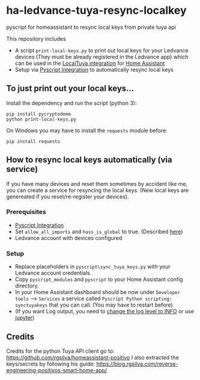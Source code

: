 # ha-ledvance-tuya-resync-localkey
pyscript for homeassistant to resync local keys from private tuya api

This repository includes
  - A script `print-local-keys.py` to print out local keys for your Ledvance devices (They must be already registered in the Ledvance app) which can be used in the [LocalTuya integration](https://github.com/rospogrigio/localtuya) for [Home Assistant](https://www.home-assistant.io/) 
  - Setup via [Pyscript Integration](https://hacs-pyscript.readthedocs.io/en/latest/) to automatically resync local keys

## To just print out your local keys...

Install the dependency and run the script (python 3):
```
pip install pycryptodome
python print-local-keys.py
```

On Windows you may have to install the `requests` module before:
```
pip install requests
```

## How to resync local keys automatically (via service)

If you have many devices and reset them sometimes by accident like me, you can create a service for resyncing the local keys. (New local keys are genereated if you reset/re-register your devices).  

### Prerequisites

- [Pyscript Integration](https://hacs-pyscript.readthedocs.io/en/latest/)
- Set `allow_all_imports` and `hass_is_global` to true. (Described [here](https://hacs-pyscript.readthedocs.io/en/latest/configuration.html))
- Ledvance account with devices configured

### Setup

- Replace placeholders in `pyscript\sync_tuya_keys.py` with your Ledvance account credentials.
- Copy `pyscript_modules` and `pyscript` to your Home Assistant config directory.
- In your Home Assistant dashboard should be now under `Developer tools` --> `Services` a service called `Pyscript Python scripting: synctuyakeys` that you can call. (You may have to restart before)
- (If you want Log output, you need to [change the log level to INFO](https://hacs-pyscript.readthedocs.io/en/latest/reference.html#logging) or use [jupyter](https://jupyter.org/install))



## Credits

Credits for the python Tuya API client go to: https://github.com/rgsilva/homeassistant-positivo
I also extracted the keys/secrets by following his guide: https://blog.rgsilva.com/reverse-engineering-positivos-smart-home-app/
